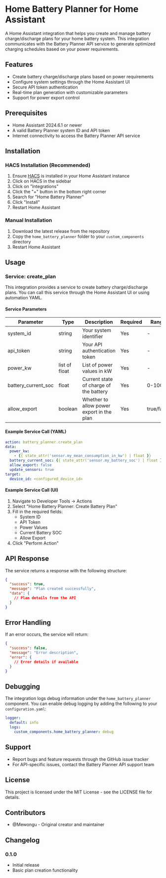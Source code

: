 # Home Battery Planner for Home Assistant

A Home Assistant integration that helps you create and manage battery charge/discharge plans for your home battery system. This integration communicates with the Battery Planner API service to generate optimized charging schedules based on your power requirements.

## Features

- Create battery charge/discharge plans based on power requirements
- Configure system settings through the Home Assistant UI
- Secure API token authentication
- Real-time plan generation with customizable parameters
- Support for power export control

## Prerequisites

- Home Assistant 2024.6.1 or newer
- A valid Battery Planner system ID and API token
- Internet connectivity to access the Battery Planner API service

## Installation

### HACS Installation (Recommended)

1. Ensure [HACS](https://hacs.xyz/) is installed in your Home Assistant instance
2. Click on HACS in the sidebar
3. Click on "Integrations"
4. Click the "+" button in the bottom right corner
5. Search for "Home Battery Planner"
6. Click "Install"
7. Restart Home Assistant

### Manual Installation

1. Download the latest release from the repository
2. Copy the `home_battery_planner` folder to your `custom_components` directory
3. Restart Home Assistant

## Usage

### Service: create_plan

This integration provides a service to create battery charge/discharge plans. You can call this service through the Home Assistant UI or using automation YAML.

#### Service Parameters

| Parameter | Type | Description | Required | Range |
|-----------|------|-------------|-----------|--------|
| system_id | string | Your system identifier | Yes | - |
| api_token | string | Your API authentication token | Yes | - |
| power_kw | list of float | List of power values in kW | Yes | - |
| battery_current_soc | float | Current state of charge of the battery | Yes | 0-100 |
| allow_export | boolean | Whether to allow power export in the plan | Yes | true/false |

#### Example Service Call (YAML)

```yaml
action: battery_planner.create_plan
data:
  power_kw:
    - {{ state_attr('sensor.my_mean_consumption_in_kw') | float }}
  battery_current_soc: {{ state_attr('sensor.my_battery_soc') | float }}
  allow_export: false
  update_sensors: true
target:
  device_id: <configured_device_id>
```

#### Example Service Call (UI)

1. Navigate to Developer Tools → Actions
2. Select "Home Battery Planner: Create Battery Plan"
3. Fill in the required fields:
   - System ID
   - API Token
   - Power Values
   - Current Battery SOC
   - Allow Export
4. Click "Perform Action"

## API Response

The service returns a response with the following structure:

```json
{
  "success": true,
  "message": "Plan created successfully",
  "data": {
    // Plan details from the API
  }
}
```

## Error Handling

If an error occurs, the service will return:

```json
{
  "success": false,
  "message": "Error description",
  "error": {
    // Error details if available
  }
}
```

## Debugging

The integration logs debug information under the `home_battery_planner` component. You can enable debug logging by adding the following to your `configuration.yaml`:

```yaml
logger:
  default: info
  logs:
    custom_components.home_battery_planner: debug
```

## Support

- Report bugs and feature requests through the GitHub issue tracker
- For API-specific issues, contact the Battery Planner API support team

## License

This project is licensed under the MIT License - see the LICENSE file for details.

## Contributors

- @Mewongu - Original creator and maintainer

## Changelog

### 0.1.0
- Initial release
- Basic plan creation functionality